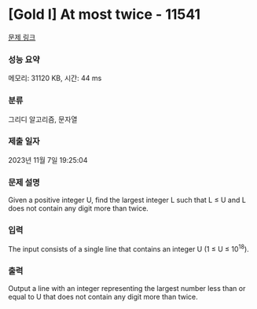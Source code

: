# [Gold I] At most twice - 11541 

[문제 링크](https://www.acmicpc.net/problem/11541) 

### 성능 요약

메모리: 31120 KB, 시간: 44 ms

### 분류

그리디 알고리즘, 문자열

### 제출 일자

2023년 11월 7일 19:25:04

### 문제 설명

<p>Given a positive integer U, find the largest integer L such that L ≤ U and L does not contain any digit more than twice.</p>

### 입력 

 <p>The input consists of a single line that contains an integer U (1 ≤ U ≤ 10<sup>18</sup>).</p>

### 출력 

 <p>Output a line with an integer representing the largest number less than or equal to U that does not contain any digit more than twice.</p>

